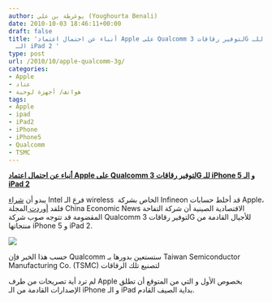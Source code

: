 ```yaml
---
author: يوغرطة بن علي (Youghourta Benali)
date: 2010-10-03 18:46:11+00:00
draft: false
title: 'أنباء عن احتمال اعتماد Apple على Qualcomm لتوفير رقاقات 3G للـ iPhone 5 و
  الـ iPad 2 '
type: post
url: /2010/10/apple-qualcomm-3g/
categories:
- Apple
- عتاد
- هواتف/ أجهزة لوحية
tags:
- Apple
- ipad
- iPad2
- iPhone
- iPhone5
- Qualcomm
- TSMC
---
```


**[أنباء عن احتمال اعتماد Apple على Qualcomm لتوفير رقاقات 3G للـ iPhone 5 و الـ iPad 2](https://www.it-scoop.com/2010/10/apple-qualcomm-3g/)**




يبدو أن [شراء](https://www.it-scoop.com/2010/08/intel-infineon-wireless/) Intel فرع الـ wireless  الخاص بشركة Infineon قد أخلط حسابات Apple، فلقد [أوردت ](http://www.cens.com/cens/html/en/news/news_inner_33917.html)المجلة China Economic News الاقتصادية الصينية أن شركة التفاحة المقضومة قد تتوجه صوب شركة Qualcomm لتوفير رقاقات 3G للأجيال القادمة من منتجاتها iPhone 5 و iPad 2.




[![](https://www.it-scoop.com/wp-content/uploads/2010/10/iphone-qualcomm.jpg)
](https://www.it-scoop.com/2010/10/apple-qualcomm-3g/)


حسب هذا الخبر فإن Qualcomm ستستعين بدورها بـ Taiwan Semiconductor Manufacturing Co. (TSMC) لتصنيع تلك الرقاقات

لم ترد أية تصريحات من طرف Apple بخصوص الأول و التي من المتوقع أن تطلق الإصدارات القادمة من الـ iPhone و الـ iPad بداية الصيف القادم.
